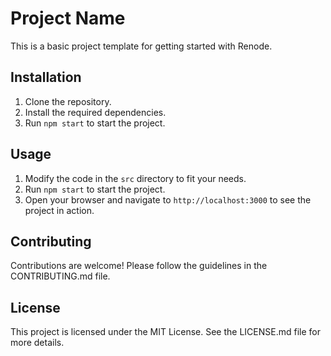 # Project Name

This is a basic project template for getting started with Renode.

## Installation

1. Clone the repository.
2. Install the required dependencies.
3. Run `npm start` to start the project.

## Usage

1. Modify the code in the `src` directory to fit your needs.
2. Run `npm start` to start the project.
3. Open your browser and navigate to `http://localhost:3000` to see the project in action.

## Contributing

Contributions are welcome! Please follow the guidelines in the CONTRIBUTING.md file.

## License

This project is licensed under the MIT License. See the LICENSE.md file for more details.

